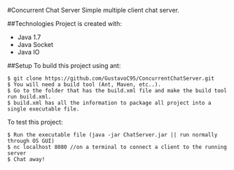 #Concurrent Chat Server
Simple multiple client chat server.

##Technologies
Project is created with:
* Java 1.7
* Java Socket
* Java IO

##Setup
To build this project using ant:
```
$ git clone https://github.com/GustavoC95/ConcurrentChatServer.git
$ You will need a build tool (Ant, Maven, etc..).
$ Go to the folder that has the build.xml file and make the build tool run build.xml.
$ build.xml has all the information to package all project into a single executable file.
```

To test this project:
```
$ Run the executable file (java -jar ChatServer.jar || run normally through OS GUI)
$ nc localhost 8080 //on a terminal to connect a client to the running server
$ Chat away!
```